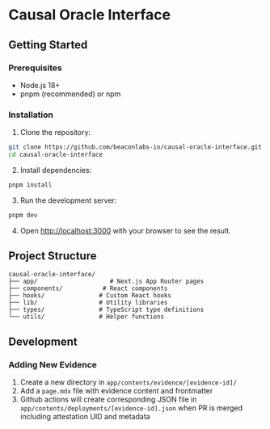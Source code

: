 # Causal Oracle Interface

## Getting Started

### Prerequisites

- Node.js 18+
- pnpm (recommended) or npm

### Installation

1. Clone the repository:

```bash
git clone https://github.com/beaconlabs-io/causal-oracle-interface.git
cd causal-oracle-interface
```

2. Install dependencies:

```bash
pnpm install
```

3. Run the development server:

```bash
pnpm dev
```

4. Open [http://localhost:3000](http://localhost:3000) with your browser to see the result.

## Project Structure

```
causal-oracle-interface/
├── app/                    # Next.js App Router pages
├── components/           # React components
├── hooks/               # Custom React hooks
├── lib/                 # Utility libraries
├── types/               # TypeScript type definitions
└── utils/               # Helper functions
```

## Development

### Adding New Evidence

1. Create a new directory in `app/contents/evidence/[evidence-id]/`
2. Add a `page.mdx` file with evidence content and frontmatter
3. Github actions will create corresponding JSON file in `app/contents/deployments/[evidence-id].json` when PR is merged including attestation UID and metadata
